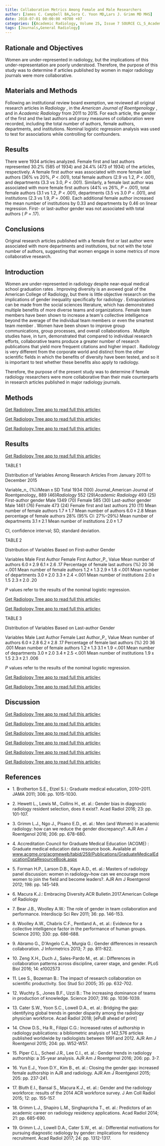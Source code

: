```yaml
---
title: Collaboration Metrics Among Female and Male Researchers
author: [James C. Campbell BA,Sora C. Yoon MD,Lars J. Grimm MD MHS]
date: 2018-07-01 00:00:00 +0700 +07
categories: [{Academic Radiology, Volume 25, Issue 7 SOURCE CL_S_AcademicRadiologyVolume25Issue7 1}]
tags: [Journals,General Radiology]
---
```

## Rationale and Objectives

Women are under-represented in radiology, but the implications of this under-representation are poorly understood. Therefore, the purpose of this study was to determine if articles published by women in major radiology journals were more collaborative.

## Materials and Methods

Following an institutional review board exemption, we reviewed all original research articles in _Radiology_ , in the _American Journal of Roentgenology_ , and in _Academic Radiology_ from 2011 to 2015. For each article, the gender of the first and the last authors and proxy measures of collaboration were recorded, including the total number of authors, female authors, departments, and institutions. Nominal logistic regression analysis was used to test for associations while controlling for confounders.

## Results

There were 1934 articles analyzed. Female first and last authors represented 30.2% (585 of 1934) and 24.4% (473 of 1934) of the articles, respectively. A female first author was associated with more female last authors (36% vs 20%, _P_ < .001), total female authors (2.9 vs 1.2, _P_ < .001), and departments (3.3 vs 3.0, _P_ < .001). Similarly, a female last author was associated with more female first authors (44% vs 26%, _P_ = .001), total female authors (3.1 vs 1.2, _P_ < .001), departments (3.5 vs 3.0 _P_ < .001), and institutions (2.3 vs 1.9, _P_ = .006). Each additional female author increased the mean number of institutions by 0.33 and departments by 0.46 on linear regression. First- or last-author gender was not associated with total authors ( _P_ = .17).

## Conclusions

Original research articles published with a female first or last author were associated with more departments and institutions, but not with the total number of authors, suggesting that women engage in some metrics of more collaborative research.

## Introduction

Women are under-represented in radiology despite near-equal medical school graduation rates . Improving diversity is an avowed goal of the American College of Radiology, but there is little objective research on the implications of gender inequality specifically for radiology . Extrapolations can be made from the social sciences literature, which has demonstrated multiple benefits of more diverse teams and organizations. Female team members have been shown to increase a team's collective intelligence beyond the average of the individual team members or even the smartest team member . Women have been shown to improve group communications, group processes, and overall collaborations . Multiple studies have, in turn, demonstrated that compared to individual research efforts, collaborative teams produce a greater number of research publications that yield more frequent citations and higher impact . Radiology is very different from the corporate world and distinct from the other scientific fields in which the benefits of diversity have been tested, and so it is important to test whether these benefits also apply to radiology.

Therefore, the purpose of the present study was to determine if female radiology researchers were more collaborative than their male counterparts in research articles published in major radiology journals.

## Methods

[Get Radiology Tree app to read full this article<](https://clinicalpub.com/app)

[Get Radiology Tree app to read full this article<](https://clinicalpub.com/app)

[Get Radiology Tree app to read full this article<](https://clinicalpub.com/app)

## Results

[Get Radiology Tree app to read full this article<](https://clinicalpub.com/app)

TABLE 1


Distribution of Variables Among Research Articles From January 2011 to December 2015


Variable_n_ (%)/Mean ± SD Total 1934 (100) Journal_American Journal of Roentgenology_ 889 (46)_Radiology_ 552 (29)_Academic Radiology_ 493 (25) First-author gender Male 1349 (70) Female 585 (30) Last-author gender Male 1461 (76) Female 473 (24) Female first and last authors 210 (11) Mean number of female authors 1.7 ± 1.7 Mean number of authors 6.0 ± 2.8 Mean percentage of female authors 28% (95% CI: 27%–29%) Mean number of departments 3.1 ± 2.1 Mean number of institutions 2.0 ± 1.7

CI, confidence interval; SD, standard deviation.


TABLE 2


Distribution of Variables Based on First-author Gender


Variables Male First Author Female First Author_P_ Value Mean number of authors 6.0 ± 2.9 6.1 ± 2.6 .17 Percentage of female last authors (%) 20 36 <.001 Mean number of female authors 1.2 ± 1.3 2.9 ± 1.8 <.001 Mean number of departments 3.0 ± 2.0 3.3 ± 2.4 <.001 Mean number of institutions 2.0 ± 1.5 2.3 ± 2.0 .20

_P_ values refer to the results of the nominal logistic regression.


[Get Radiology Tree app to read full this article<](https://clinicalpub.com/app)

[Get Radiology Tree app to read full this article<](https://clinicalpub.com/app)

TABLE 3


Distribution of Variables Based on Last-author Gender


Variables Male Last Author Female Last Author_P_ Value Mean number of authors 6.0 ± 2.8 6.2 ± 2.8 .17 Percentage of female last authors (%) 20 36 .001 Mean number of female authors 1.2 ± 1.3 3.1 ± 1.9 <.001 Mean number of departments 3.0 ± 2.0 3.4 ± 2.5 <.001 Mean number of institutions 1.9 ± 1.5 2.3 ± 2.1 .006

_P_ values refer to the results of the nominal logistic regression.


[Get Radiology Tree app to read full this article<](https://clinicalpub.com/app)

[Get Radiology Tree app to read full this article<](https://clinicalpub.com/app)

## Discussion

[Get Radiology Tree app to read full this article<](https://clinicalpub.com/app)

[Get Radiology Tree app to read full this article<](https://clinicalpub.com/app)

[Get Radiology Tree app to read full this article<](https://clinicalpub.com/app)

[Get Radiology Tree app to read full this article<](https://clinicalpub.com/app)

[Get Radiology Tree app to read full this article<](https://clinicalpub.com/app)

[Get Radiology Tree app to read full this article<](https://clinicalpub.com/app)

## References

- 1\. Brotherton S.E., Etzel S.I.: Graduate medical education, 2010–2011. JAMA 2011; 306: pp. 1015-1030.


- 2\. Hewett L., Lewis M., Collins H., et. al.: Gender bias in diagnostic radiology resident selection, does it exist?. Acad Radiol 2016; 23: pp. 101-107.


- 3\. Grimm L.J., Ngo J., Pisano E.D., et. al.: Men (and Women) in academic radiology: how can we reduce the gender discrepancy?. AJR Am J Roentgenol 2016; 206: pp. 678-680.


- 4\. Accreditation Council for Graduate Medical Education (ACGME) : Graduate medical education data resource book. Available at www.acgme.org/acgmeweb/tabid/259/Publications/GraduateMedicalEducationDataResourceBook.aspx

- 5\. Forman H.P., Larson D.B., Kaye A.D., et. al.: Masters of radiology panel discussion: women in radiology–how can we encourage more women to join the field and become leaders?. AJR Am J Roentgenol 2012; 198: pp. 145-149.


- 6\. Macura K.J.: Embracing Diversity.ACR Bulletin.2017.American College of Radiology


- 7\. Bear J.B., Woolley A.W.: The role of gender in team collaboration and performance. Interdiscip Sci Rev 2011; 36: pp. 146-153.


- 8\. Woolley A.W., Chabris C.F., Pentland A., et. al.: Evidence for a collective intelligence factor in the performance of human groups. Science 2010; 330: pp. 686-688.


- 9\. Abramo G., D'Angelo C.A., Murgia G.: Gender differences in research collaboration. J Informetrics 2013; 7: pp. 811-822.


- 10\. Zeng X.H., Duch J., Sales-Pardo M., et. al.: Differences in collaboration patterns across discipline, career stage, and gender. PLoS Biol 2016; 14: e1002573


- 11\. Lee S., Bozeman B.: The impact of research collaboration on scientific productivity. Soc Stud Sci 2005; 35: pp. 632-702.


- 12\. Wuchty S., Jones B.F., Uzzi B.: The increasing dominance of teams in production of knowledge. Science 2007; 316: pp. 1036-1039.


- 13\. Cater S.W., Yoon S.C., Lowell D.A., et. al.: Bridging the gap: identifying global trends in gender disparity among the radiology physician workforce. Acad Radiol 2018; \[ePuB ahead of print\]


- 14\. Chow D.S., Ha R., Filippi C.G.: Increased rates of authorship in radiology publications: a bibliometric analysis of 142,576 articles published worldwide by radiologists between 1991 and 2012. AJR Am J Roentgenol 2015; 204: pp. W52-W57.


- 15\. Piper C.L., Scheel J.R., Lee C.I., et. al.: Gender trends in radiology authorship: a 35-year analysis. AJR Am J Roentgenol 2016; 206: pp. 3-7.


- 16\. Yun E.J., Yoon D.Y., Kim B., et. al.: Closing the gender gap: increased female authorship in AJR and radiology. AJR Am J Roentgenol 2015; 205: pp. 237-241.


- 17\. Bluth E.I., Bansal S., Macura K.J., et. al.: Gender and the radiology workforce: results of the 2014 ACR workforce survey. J Am Coll Radiol 2015; 12: pp. 155-157.


- 18\. Grimm L.J., Shapiro L.M., Singhapricha T., et. al.: Predictors of an academic career on radiology residency applications. Acad Radiol 2014; 21: pp. 685-690.


- 19\. Grimm L.J., Lowell D.A., Cater S.W., et. al.: Differential motivations for pursuing diagnostic radiology by gender: implications for residency recruitment. Acad Radiol 2017; 24: pp. 1312-1317.
